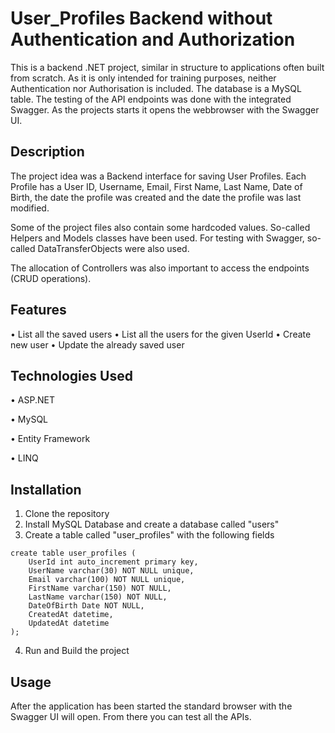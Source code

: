 # User_Profiles Backend without Authentication and Authorization

This is a backend .NET project, similar in structure to applications often built from scratch.
As it is only intended for training purposes, neither Authentication nor Authorisation is included.
The database is a MySQL table. The testing of the API endpoints was done with the integrated Swagger. As the projects starts it opens the webbrowser with the Swagger UI. 

## Description
The project idea was a Backend interface for saving User Profiles. Each Profile has a User ID, Username, Email, First Name, Last Name, Date of Birth, the date the profile was created and the date the profile was last modified.

Some of the project files also contain some hardcoded values. So-called Helpers and Models classes have been used. For testing with Swagger, so-called DataTransferObjects were also used.

The allocation of Controllers was also important to access the endpoints (CRUD operations).

## Features
• List all the saved users
• List all the users for the given UserId
• Create new user
• Update the already saved user

## Technologies Used
• ASP.NET

• MySQL

• Entity Framework

• LINQ

## Installation
1. Clone the repository
2. Install MySQL Database and create a database called "users"
3. Create a table called "user_profiles" with the following fields
```
create table user_profiles (
    UserId int auto_increment primary key,
    UserName varchar(30) NOT NULL unique,
    Email varchar(100) NOT NULL unique,
    FirstName varchar(150) NOT NULL,
    LastName varchar(150) NOT NULL,
    DateOfBirth Date NOT NULL,
    CreatedAt datetime,
    UpdatedAt datetime
);
```
4. Run and Build the project

## Usage
After the application has been started the standard browser with the Swagger UI will open. From there you can test all the APIs.
